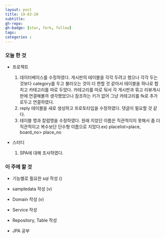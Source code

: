```yaml
---
layout: post
title: 19-03-20
subtitle: 
gh-repo: 
gh-badge: [star, fork, follow]
tags:  
categories :  
---
```


### 오늘 한 것 

* 프로젝트
    1. 데이터베이스를 수정하였다. 게시판의 테이블을 각각 두려고 했으나 각각 두는것보다 category를 두고 불러오는 것이 더 편할 것 같아서 테이블을 하나로 합치고 카테고리를 따로 두었다.
    카테고리를 따로 둬서 각 게시판과 묶고 리뷰게시판에 연결해볼까 생각했었으나 참조하는 키가 없어 그냥 카테고리를 fk로 추가로두고 연결하였다.
    2. reply 테이블을 새로 생성하고 프로토타입을 수정하였다. 댓글이 필요할 것 같다.
    3. 테이블 명과 칼럼명을 수정하였다. 원래 지었던 이름은 직관적이지 못해서 좀 더 직관적이고 복수보단 단수형 이름으로 지었다.ex) placelist>place, board_no> place_no

* 스터디
    1. SPA에 대해 조사하였다.

### 이 주에 할 것
 - 기능별로 필요한 sql 작성 ()
 - sampledata 작성 (v)
 - Domain 작성  (v)
 - Service 작성 
 - Repository, Table 작성 

 - JPA 공부